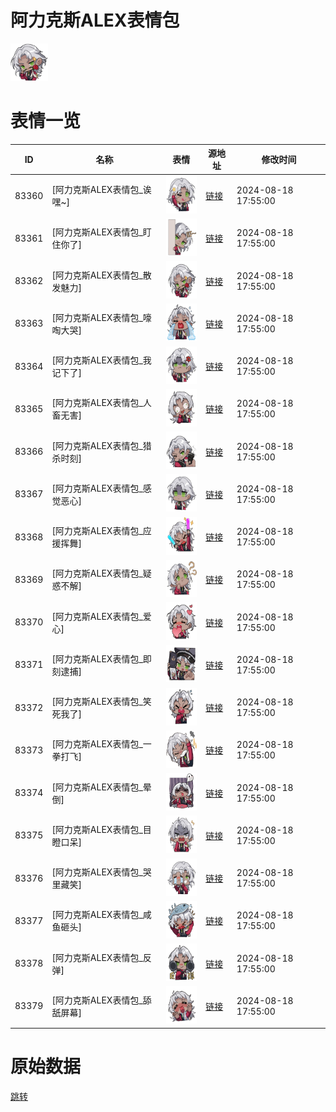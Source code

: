 # 阿力克斯ALEX表情包

<img src="./cover.png" height="60" alt="cover" />

# 表情一览

|ID|名称|表情|源地址|修改时间|
|----|----|----|----|----|
|83360|[阿力克斯ALEX表情包_诶嘿~]|<img src="./pic/083360_%5B阿力克斯ALEX表情包_诶嘿~%5D.png" height="60" alt="诶嘿~"/>|[链接](https://i0.hdslb.com/bfs/garb/1105a5fc7c0c7ed38b2fbaebee1ed1ab0c71104e.png)|2024-08-18 17:55:00|
|83361|[阿力克斯ALEX表情包_盯住你了]|<img src="./pic/083361_%5B阿力克斯ALEX表情包_盯住你了%5D.png" height="60" alt="盯住你了"/>|[链接](https://i0.hdslb.com/bfs/garb/43ab6d254744275fa2861059d7172efade3642fc.png)|2024-08-18 17:55:00|
|83362|[阿力克斯ALEX表情包_散发魅力]|<img src="./pic/083362_%5B阿力克斯ALEX表情包_散发魅力%5D.png" height="60" alt="散发魅力"/>|[链接](https://i0.hdslb.com/bfs/garb/8e884602de164e13215ff3091c203c5372ba32ae.png)|2024-08-18 17:55:00|
|83363|[阿力克斯ALEX表情包_嚎啕大哭]|<img src="./pic/083363_%5B阿力克斯ALEX表情包_嚎啕大哭%5D.png" height="60" alt="嚎啕大哭"/>|[链接](https://i0.hdslb.com/bfs/garb/d3e9b2accf3befff8b90c1a5624f26a660906776.png)|2024-08-18 17:55:00|
|83364|[阿力克斯ALEX表情包_我记下了]|<img src="./pic/083364_%5B阿力克斯ALEX表情包_我记下了%5D.png" height="60" alt="我记下了"/>|[链接](https://i0.hdslb.com/bfs/garb/3efd31854f2987efede2a394c36fa76d649c4a9e.png)|2024-08-18 17:55:00|
|83365|[阿力克斯ALEX表情包_人畜无害]|<img src="./pic/083365_%5B阿力克斯ALEX表情包_人畜无害%5D.png" height="60" alt="人畜无害"/>|[链接](https://i0.hdslb.com/bfs/garb/681602bf31e0469081bc1a255aeede2b449ec3fb.png)|2024-08-18 17:55:00|
|83366|[阿力克斯ALEX表情包_猎杀时刻]|<img src="./pic/083366_%5B阿力克斯ALEX表情包_猎杀时刻%5D.png" height="60" alt="猎杀时刻"/>|[链接](https://i0.hdslb.com/bfs/garb/bc188368ffa707887a3a0ba3e869377999769184.png)|2024-08-18 17:55:00|
|83367|[阿力克斯ALEX表情包_感觉恶心]|<img src="./pic/083367_%5B阿力克斯ALEX表情包_感觉恶心%5D.png" height="60" alt="感觉恶心"/>|[链接](https://i0.hdslb.com/bfs/garb/c377d892face02dac38138497e9de535b5cca5a3.png)|2024-08-18 17:55:00|
|83368|[阿力克斯ALEX表情包_应援挥舞]|<img src="./pic/083368_%5B阿力克斯ALEX表情包_应援挥舞%5D.png" height="60" alt="应援挥舞"/>|[链接](https://i0.hdslb.com/bfs/garb/3ce80fd51495e3a1c6b17c0223a416ce9e5bba05.png)|2024-08-18 17:55:00|
|83369|[阿力克斯ALEX表情包_疑惑不解]|<img src="./pic/083369_%5B阿力克斯ALEX表情包_疑惑不解%5D.png" height="60" alt="疑惑不解"/>|[链接](https://i0.hdslb.com/bfs/garb/1ecfe11540bff64395cf8f1121f4e481476addcd.png)|2024-08-18 17:55:00|
|83370|[阿力克斯ALEX表情包_爱心]|<img src="./pic/083370_%5B阿力克斯ALEX表情包_爱心%5D.png" height="60" alt="爱心"/>|[链接](https://i0.hdslb.com/bfs/garb/964b983a532137cd80ed6a42faa4c0a8728ee031.png)|2024-08-18 17:55:00|
|83371|[阿力克斯ALEX表情包_即刻逮捕]|<img src="./pic/083371_%5B阿力克斯ALEX表情包_即刻逮捕%5D.png" height="60" alt="即刻逮捕"/>|[链接](https://i0.hdslb.com/bfs/garb/95e83bd475d38471d5d00d2d1c9e20bdcfef5d12.png)|2024-08-18 17:55:00|
|83372|[阿力克斯ALEX表情包_笑死我了]|<img src="./pic/083372_%5B阿力克斯ALEX表情包_笑死我了%5D.png" height="60" alt="笑死我了"/>|[链接](https://i0.hdslb.com/bfs/garb/1a559cd9dbd7fe4cf04e2506e0663946689ba250.png)|2024-08-18 17:55:00|
|83373|[阿力克斯ALEX表情包_一拳打飞]|<img src="./pic/083373_%5B阿力克斯ALEX表情包_一拳打飞%5D.png" height="60" alt="一拳打飞"/>|[链接](https://i0.hdslb.com/bfs/garb/257931047b2eeeb7780185209b21a8eb3fa56cea.png)|2024-08-18 17:55:00|
|83374|[阿力克斯ALEX表情包_晕倒]|<img src="./pic/083374_%5B阿力克斯ALEX表情包_晕倒%5D.png" height="60" alt="晕倒"/>|[链接](https://i0.hdslb.com/bfs/garb/f34ad90c8d545ec204406fe0fc71a48a6691a279.png)|2024-08-18 17:55:00|
|83375|[阿力克斯ALEX表情包_目瞪口呆]|<img src="./pic/083375_%5B阿力克斯ALEX表情包_目瞪口呆%5D.png" height="60" alt="目瞪口呆"/>|[链接](https://i0.hdslb.com/bfs/garb/4f74147f45fca753ceb81da65b984b5b6eb4677f.png)|2024-08-18 17:55:00|
|83376|[阿力克斯ALEX表情包_哭里藏笑]|<img src="./pic/083376_%5B阿力克斯ALEX表情包_哭里藏笑%5D.png" height="60" alt="哭里藏笑"/>|[链接](https://i0.hdslb.com/bfs/garb/14f58089bd667ac0d87885f73f1f7a5c02a5e9ae.png)|2024-08-18 17:55:00|
|83377|[阿力克斯ALEX表情包_咸鱼砸头]|<img src="./pic/083377_%5B阿力克斯ALEX表情包_咸鱼砸头%5D.png" height="60" alt="咸鱼砸头"/>|[链接](https://i0.hdslb.com/bfs/garb/240eb3a27c1b13acc511cc725c18a3b9f4c4f73c.png)|2024-08-18 17:55:00|
|83378|[阿力克斯ALEX表情包_反弹]|<img src="./pic/083378_%5B阿力克斯ALEX表情包_反弹%5D.png" height="60" alt="反弹"/>|[链接](https://i0.hdslb.com/bfs/garb/09831d6ad432c166c936b82b7a88a329aa364c1a.png)|2024-08-18 17:55:00|
|83379|[阿力克斯ALEX表情包_舔舐屏幕]|<img src="./pic/083379_%5B阿力克斯ALEX表情包_舔舐屏幕%5D.png" height="60" alt="舔舐屏幕"/>|[链接](https://i0.hdslb.com/bfs/garb/4f870816a3d939d6ed316f0ab20e15a57f245420.png)|2024-08-18 17:55:00|

# 原始数据

[跳转](./raw.json)

